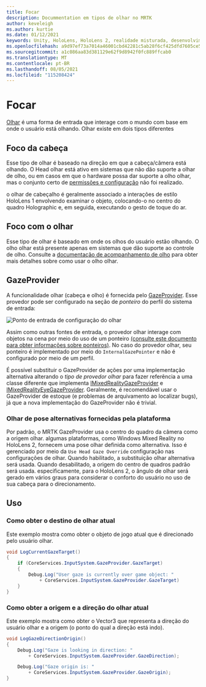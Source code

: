 ```yaml
---
title: Focar
description: Docummentation em tipos de olhar no MRTK
author: keveleigh
ms.author: kurtie
ms.date: 01/12/2021
keywords: Unity, HoloLens, HoloLens 2, realidade misturada, desenvolvimento, MRTK, olhar,
ms.openlocfilehash: a9d97ef73a7014a46001cbd42281c5ab28f6cf425dfd7605ce5b3c8c7fc45198
ms.sourcegitcommit: a1c086aa83d381129e62f9d8942f0fc889ffcab0
ms.translationtype: MT
ms.contentlocale: pt-BR
ms.lasthandoff: 08/05/2021
ms.locfileid: "115208424"
---
```

# <a name="gaze"></a>Focar

[Olhar](/windows/mixed-reality/gaze) é uma forma de entrada que interage com o mundo com base em onde o usuário está olhando. Olhar existe em dois tipos diferentes

## <a name="head-gaze"></a>Foco da cabeça

Esse tipo de olhar é baseado na direção em que a cabeça/câmera está olhando. O Head olhar está ativo em sistemas que não dão suporte a olhar de olho, ou em casos em que o hardware possa dar suporte a olho olhar, mas o conjunto certo de [permissões e configuração](eye-tracking/eye-tracking-basic-setup.md#eye-tracking-requirements-checklist) não foi realizado.

o olhar de cabeçalho é geralmente associado a interações de estilo HoloLens 1 envolvendo examinar o objeto, colocando-o no centro do quadro Holographic e, em seguida, executando o gesto de toque do ar.

## <a name="eye-gaze"></a>Foco com o olhar

Esse tipo de olhar é baseado em onde os olhos do usuário estão olhando. O olho olhar está presente apenas em sistemas que dão suporte ao controle de olho. Consulte a [documentação de acompanhamento de olho](eye-tracking/eye-tracking-main.md) para obter mais detalhes sobre como usar o olho olhar.

## <a name="gazeprovider"></a>GazeProvider

A funcionalidade olhar (cabeça e olho) é fornecida pelo [GazeProvider](xref:Microsoft.MixedReality.Toolkit.Input.GazeProvider). Esse provedor pode ser configurado na seção de *ponteiro* do perfil do sistema de entrada:

![Ponto de entrada de configuração do olhar](../images/input/GazeConfigurationEntrypoint.png)

Assim como outras fontes de entrada, o provedor olhar interage com objetos na cena por meio do uso de um ponteiro [(consulte este documento para obter informações sobre ponteiros)](../../architecture/controllers-pointers-and-focus.md).
No caso do provedor olhar, seu ponteiro é implementado por meio do `InternalGazePointer` e não é configurado por meio de um perfil.

É possível substituir o GazeProvider de ações por uma implementação alternativa alterando o *tipo de provedor olhar* para fazer referência a uma classe diferente que implementa [IMixedRealityGazeProvider](xref:Microsoft.MixedReality.Toolkit.Input.IMixedRealityGazeProvider) e [IMixedRealityEyeGazeProvider](xref:Microsoft.MixedReality.Toolkit.Input.IMixedRealityEyeGazeProvider).
Geralmente, é recomendável usar o GazeProvider de estoque (e problemas de arquivamento ao localizar bugs), já que a nova implementação do GazeProvider não é trivial.

### <a name="alternative-platform-provided-gaze-poses"></a>Olhar de pose alternativas fornecidas pela plataforma

Por padrão, o MRTK GazeProvider usa o centro do quadro da câmera como a origem olhar. algumas plataformas, como Windows Mixed Reality no HoloLens 2, fornecem uma pose olhar definida como alternativa. Isso é gerenciado por meio da `Use Head Gaze Override` configuração nas configurações de olhar. Quando habilitado, a substituição olhar alternativa será usada. Quando desabilitado, a origem do centro de quadros padrão será usada. especificamente, para o HoloLens 2, o ângulo de olhar será gerado em vários graus para considerar o conforto do usuário no uso de sua cabeça para o direcionamento.

## <a name="usage"></a>Uso

### <a name="how-get-the-current-gaze-target"></a>Como obter o destino de olhar atual

Este exemplo mostra como obter o objeto de jogo atual que é direcionado pelo usuário olhar.

```c#
void LogCurrentGazeTarget()
{
    if (CoreServices.InputSystem.GazeProvider.GazeTarget)
    {
        Debug.Log("User gaze is currently over game object: "
            + CoreServices.InputSystem.GazeProvider.GazeTarget)
    }
}
```

### <a name="how-to-get-the-current-gaze-direction-and-origin"></a>Como obter a origem e a direção do olhar atual

Este exemplo mostra como obter o Vector3 que representa a direção do usuário olhar e a origem (o ponto do qual a direção está indo).

```c#
void LogGazeDirectionOrigin()
{
    Debug.Log("Gaze is looking in direction: "
        + CoreServices.InputSystem.GazeProvider.GazeDirection);

    Debug.Log("Gaze origin is: "
        + CoreServices.InputSystem.GazeProvider.GazeOrigin);
}
```
